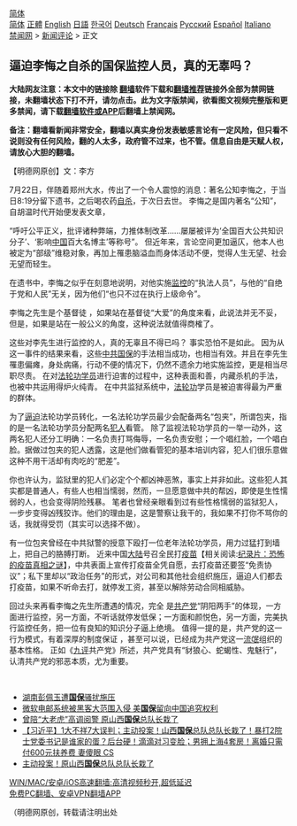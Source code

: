  <!-- 面包屑导航 --> <div class="breadcrumb"><!-- GTranslate: https://gtranslate.io/ -->  <div class="switcher notranslate">  <div class="selected">  <a href="#" onclick="return false;"> 简体</a>  </div>  <div class="option">  <a href="https://www.bannedbook.org" onclick="doGTranslate('zh-CN|zh-CN');jQuery('div.switcher div.selected a').html(jQuery(this).html());return false;" title="简体中文" class="nturl selected"> 简体</a>  <a href="https://www.bannedbook.org/zh-tw/" onclick="doGTranslate('zh-CN|zh-TW');jQuery('div.switcher div.selected a').html(jQuery(this).html());return false;" title="繁體中文" class="nturl"> 正體</a>  <a href="https://www.bannedbook.org/en/" onclick="doGTranslate('zh-CN|en');jQuery('div.switcher div.selected a').html(jQuery(this).html());return false;" title="English" class="nturl"> English</a>  <a href="https://www.bannedbook.org/ja/" onclick="doGTranslate('zh-CN|ja');jQuery('div.switcher div.selected a').html(jQuery(this).html());return false;" title="日本語" class="nturl"> 日語</a>  <a href="https://www.bannedbook.org/ko/" onclick="doGTranslate('zh-CN|ko');jQuery('div.switcher div.selected a').html(jQuery(this).html());return false;" title="한국어" class="nturl"> 한국어</a>  <a href="https://www.bannedbook.org/de/" onclick="doGTranslate('zh-CN|de');jQuery('div.switcher div.selected a').html(jQuery(this).html());return false;" title="Deutsch" class="nturl"> Deutsch</a>  <a href="https://www.bannedbook.org/fr/" onclick="doGTranslate('zh-CN|fr');jQuery('div.switcher div.selected a').html(jQuery(this).html());return false;" title="Français" class="nturl"> Français</a>  <a href="https://www.bannedbook.org/ru/" onclick="doGTranslate('zh-CN|ru');jQuery('div.switcher div.selected a').html(jQuery(this).html());return false;" title="Русский" class="nturl"> Русский</a>  <a href="https://www.bannedbook.org/es/" onclick="doGTranslate('zh-CN|es');jQuery('div.switcher div.selected a').html(jQuery(this).html());return false;" title="Español" class="nturl"> Español</a>  <a href="https://www.bannedbook.org/it/" onclick="doGTranslate('zh-CN|it');jQuery('div.switcher div.selected a').html(jQuery(this).html());return false;" title="Italiano" class="nturl"> Italiano</a>  </div>  </div>      <div class='breadcrumb-sub'><!-- Breadcrumb NavXT 6.3.0 --> <a href="https://www.bannedbook.org/" class="home">禁闻网</a> &gt; <a href="https://www.bannedbook.org/bnews/comments/" class="category">新闻评论</a> &gt; 正文</div></div><h2>逼迫李悔之自杀的国保监控人员，真的无辜吗？</h2> <p class="notice"><b>大陆网友注意：本文中的链接除 <a href="https://github.com/bannedbook/fanqiang" >翻墙</a>软件下载和<a href="https://github.com/killgcd/justmysocks/blob/master/README.md">翻墙推荐</a>链接外全部为禁网链接，未翻墙状态下打不开，请勿点击。此为文字版禁闻，欲看图文视频完整版和更多禁闻，请下载<a href="https://github.com/bannedbook/fanqiang">翻墙软件或APP</a>后翻墙上禁闻网。</p><p>备注：翻墙看新闻非常安全，翻墙以真实身份发表敏感言论有一定风险，但只看不说则没有任何风险，翻的人太多，政府管不过来，也不管。信息自由是天赋人权，请放心大胆的翻墙。</b></p>  <div class="entry"> <p>              <a href="https://i0.wp.com/upload-images-bucket-v64rleca837do.s3.eu-west-1.amazonaws.com/wp-content/uploads/2021/08/01202201/20210730_16276676105093_%E5%89%AF%E6%9C%AC.jpg?fit=860%2C889&#038;ssl=1" data-caption=""></a>                            </p> <p>【明德网原创】文：李方</p> <p>7月22日，伴随着郑州大水，传出了一个令人震惊的消息：著名公知李悔之，于当日8:19分留下遗书，之后喝农药<a href="https://www.bannedbook.org/bnews/tag/%e8%87%aa%e6%9d%80/" class="st_tag internal_tag" rel="tag" title="标签 自杀 下的日志">自杀</a>，于次日去世。 李悔之是国内著名“公知”，自胡温时代开始便发表文章，</p>  <p>“呼吁公平正义，批评诸种弊端，力推体制改革……屡屡被评为‘全国百大公共知识分子’、‘影响<span class='wp_keywordlink_affiliate'><a href="https://www.bannedbook.org/" title="中国" target="_blank">中国</a></span>百大名博主’等称号”。 但近年来，言论空间更加逼仄，他本人也被定为“部级”维稳对象，再加上罹患脑溢血而身体活动不便，觉得人生无望、社会无望而轻生。</p> <p> 在遗书中，李悔之似乎在刻意地说明，对他实施<a href="https://www.bannedbook.org/bnews/tag/%e7%9b%91%e6%8e%a7/" class="st_tag internal_tag" rel="tag" title="标签 监控 下的日志">监控</a>的“执法人员”，与他的“自绝于党和人民”无关，因为他们“也只不过在执行上级命令”。 </p> <p>李悔之先生是个基督徒 ，如果站在基督徒“大爱”的角度来看，此说法并无不妥，但是，如果是站在一般公义的角度，这种说法就值得商榷了。 </p>  <p>这些对李先生进行监控的人，真的无辜且不得已吗？ 事实恐怕不是如此。 因为从这一事件的结果来看，这些<a href="https://www.bannedbook.org/bnews/tag/%e4%b8%ad%e5%85%b1/" class="st_tag internal_tag" rel="tag" title="标签 中共 下的日志">中共</a><a href="https://www.bannedbook.org/bnews/tag/%e5%9b%bd%e4%bf%9d/" class="st_tag internal_tag" rel="tag" title="标签 国保 下的日志">国保</a>的手法相当成功，也相当有效。并且在李先生罹患偏瘫，身处病痛，行动不便的情况下，仍然不遗余力地实施监控，更是相当尽职尽责。 在对<a href="https://www.bannedbook.org/bnews/tag/%e6%b3%95%e8%bd%ae%e5%8a%9f%e5%ad%a6%e5%91%98/" class="st_tag internal_tag" rel="tag" title="标签 法轮功学员 下的日志">法轮功学员</a>进行迫害的过程中，这种表面和善，内藏杀机的手法，也被中共运用得炉火纯青。 在中共监狱系统中，<a href="https://www.bannedbook.org/bnews/tag/%e6%b3%95%e8%bd%ae%e5%8a%9f/" class="st_tag internal_tag" rel="tag" title="标签 法轮功 下的日志">法轮功</a>学员是被迫害得最为严重的群体。</p> <p>为了<a href="https://www.bannedbook.org/bnews/tag/%E9%80%BC%E8%BF%AB/" class="st_tag internal_tag" rel="tag" title="标签 逼迫 下的日志">逼迫</a>法轮功学员转化，一名法轮功学员最少会配备两名“包夹”，所谓包夹，指的是一名法轮功学员分配两名<a href="https://www.bannedbook.org/bnews/tag/%E7%8A%AF%E4%BA%BA/" class="st_tag internal_tag" rel="tag" title="标签 犯人 下的日志">犯人</a>看管。 除了监视法轮功学员的一举一动外，这两名犯人还分工明确：一名负责打骂侮辱，一名负责安慰；一个唱红脸，一个唱白脸。据做过包夹的犯人透露，这是他们做看管犯的基本培训内容，犯人们很乐意做这种不用干活却有肉吃的“肥差”。</p> <p> 你也许认为，监狱里的犯人们必定个个都凶神恶煞，事实上并非如此。这些犯人其实都是普通人，有些人也相当懦弱，然而，一旦愿意做中共的帮凶，即使是生性懦弱的人，也会变得阴险残暴。 笔者也曾经亲眼看到过有些性格懦弱的监狱犯人，一步步变得凶残狡诈。他们的理由是，这是警察让我干的，我如果不打你不骂你的话，我就得受罚（其实可以选择不做）。</p>  <p> 有一位包夹曾经在中共狱警的授意下殴打一位老年法轮功学员，用力过猛打到墙上，把自己的胳膊打断。 近来中国<span class='wp_keywordlink_affiliate'><a href="https://www.bannedbook.org/" title="大陆" target="_blank">大陆</a></span>号召全民打<span class='wp_keywordlink'><a href="https://www.bannedbook.org/bnews/tculture/20160630/551027.html" title="疫苗" target="_blank">疫苗</a></span>【相关阅读:<a href='https://www.bannedbook.org/bnews/topimagenews/20180408/925060.html' target='_blank'>纪录片：恐怖的疫苗真相之谜</a>】，中共表面上宣传打疫苗全凭自愿，去打疫苗还要签“免责协议”；私下里却以“政治任务”的形式，对公司和其他社会组织施压，逼迫人们都去打疫苗，如果不听命去打，就停发工资，甚至以解除劳动合同相威胁。</p> <p></p> <p> 回过头来再看李悔之先生所遭遇的情况，完全 是<a href="https://www.bannedbook.org/bnews/tag/%e5%85%b1%e4%ba%a7%e5%85%9a/" class="st_tag internal_tag" rel="tag" title="标签 共产党 下的日志">共产党</a>“阴阳两手”的体现，一方面进行监控，另一方面，不听话就停发低保；一方面和颜悦色，另一方面，完美执行监控任务，把一位有良知的知识分子逼上绝境。 值得一提的是，共产党的这一行为模式，有着深厚的制度保证 ，甚至可以说，已经成为共产党这一<span class='wp_keywordlink'><a href="https://www.bannedbook.org/forum11/topic282.html" title="禁片：评中国共产党的流氓本性" target="_blank">流氓</a></span>组织的基本性格。 正如《<span class='wp_keywordlink'><a href="https://www.bannedbook.org/forum2/topic2.html" title="《九评共产党》" target="_blank">九评</a></span>共产党》所述，共产党具有“豺狼心、蛇蝎性、鬼魅行”，认清共产党的邪恶本质，尤为重要。</p>  <p>&nbsp;</p> <ul class='op-related-articles' title='相关阅读'> <li><a href='https://www.bannedbook.org/bnews/renquan/20210725/1593732.html' target='_blank'>湖南彭佩玉遭<b>国保</b>骚扰施压</a></li> <li><a href='https://www.bannedbook.org/bnews/headline/20210724/1593513.html' target='_blank'>微软电邮系统被黑客大范围入侵 美<b>国保</b>留向中国追究权利</a></li> <li><a href='https://www.bannedbook.org/bnews/cnnews/20210712/1585606.html' target='_blank'>曾陪“大老虎”高调阅警 原山西<b>国保</b>总队长栽了</a></li> <li><a href='https://www.bannedbook.org/bnews/bannedvideo/20210712/1585183.html' target='_blank'>【习近平】1大不祥7大误判；主动投案！山西<b>国保</b>总队总队长栽了！暴打2院士党委书记是谁家的蛋？后台硬！滴滴对习变脸；男拥上海4套房！离婚只需付600元扶养费 妻傻眼 CS</a></li> <li><a href='https://www.bannedbook.org/bnews/topimagenews/20210711/1584916.html' target='_blank'>主动投案！原山西<b>国保</b>总队总队长栽了</a></li> </ul> <p class="texttj"> <a href="https://github.com/bannedbook/fanqiang/wiki/V2ray%E6%9C%BA%E5%9C%BA" target="_blank">WIN/MAC/安卓/iOS高速翻墙:高清视频秒开,超低延迟</a><br/> <a href="https://github.com/bannedbook/fanqiang/wiki/%E7%A6%81%E9%97%BB%E7%BD%91%E5%AE%89%E5%8D%93%E7%BF%BB%E5%A2%99%E6%96%B0%E9%97%BBAPP" target="_blank">免费PC翻墙、安卓VPN翻墙APP</a></p><p>（明德网原创，转载请注明出处</p><a name='sharetosocial'></a>  <div style="margin-bottom:5px;padding-bottom:5px;clear:both"> <div id="archive-pix-1" class="banner-ads"> <!-- AuctionX Display platform tag START --> <div id="26318x728x90x621x_ADSLOT2" clicktrack="%%CLICK_URL_ESC%%"></div> <!-- AuctionX Display platform tag END --> </div> <div id="archive-pix-2" class="banner-ads"> <!-- AuctionX Display platform tag START --> <div id="26315x300x250x621x_ADSLOT2" clicktrack="%%CLICK_URL_ESC%%"></div> <!-- AuctionX Display platform tag END --> </div> </div>  <div id="archive-pix-1" class="banner-ads"> <!-- AuctionX Display platform tag START --> <div id="26318x728x90x621x_ADSLOT3" clicktrack="%%CLICK_URL_ESC%%"></div> <!-- AuctionX Display platform tag END --> </div> </div><!--END ENTRY--> 